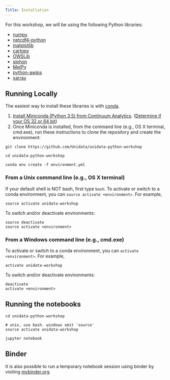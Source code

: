 ```yaml
---
Title: Installation
---
```


For this workshop, we will be using the following Python libraries:

-   [numpy](http://www.numpy.org/)
-   [netcdf4-python](http://github.com/Unidata/netcdf4-python)
-   [matplotlib](http://matplotlib.org/)
-   [cartopy](http://scitools.org.uk/cartopy/)
-   [OWSLib](http://pypi.python.org/pypi/OWSLib/)
-   [siphon](http://github.com/Unidata/siphon)
-   [MetPy](http://github.com/metpy/MetPy)
-   [python-awips](http://github.com/Unidata/python-awips)
-   [xarray](http://xarray.pydata.org)

Running Locally
---------------

The easiest way to install these libraries is with
[conda](http://conda.io/).

1.  [Install Miniconda (Python 3.5) from Continuum
    Analytics](http://conda.io/miniconda.html). ([Determine if
    your OS 32 or 64 bit](http://www.akaipro.com/kb/article/1616#os_32_or_64_bit))
2.  Once Miniconda is installed, from the command line (e.g., OS X
    terminal, cmd.exe), run these instructions to clone the repository
    and create the environment:

```shell
git clone https://github.com/Unidata/unidata-python-workshop

cd unidata-python-workshop

conda env create -f environment.yml
```

### From a Unix command line (e.g., OS X terminal)

If your default shell is NOT bash, first type `bash`. To activate or
switch to a conda environment, you can `source activate <environment>`.
For example,

```shell
source activate unidata-workshop
```

To switch and/or deactivate environments:

```shell
source deactivate
source activate <environment>
```

### From a Windows command line (e.g., cmd.exe)

To activate or switch to a conda environment, you can `activate <environment>`.
For example,

```shell
activate unidata-workshop
```

To switch and/or deactivate environments:

```shell
deactivate
activate <environment>
```

Running the notebooks
---------------------

```shell
cd unidata-python-workshop

# unix, use bash. windows omit 'source'
source activate unidata-workshop

jupyter notebook
```

Binder
------

It is also possible to run a temporary notebook session using binder by
visiting
[mybinder.org](http://mybinder.org/repo/Unidata/unidata-python-workshop).
